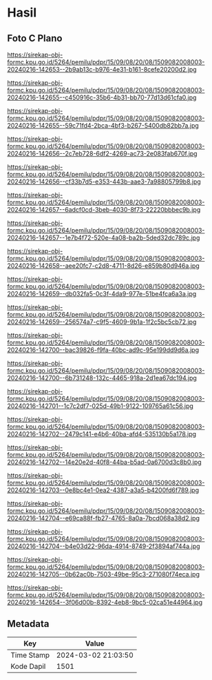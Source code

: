 # Hasil

## Foto C Plano

https://sirekap-obj-formc.kpu.go.id/5264/pemilu/pdpr/15/09/08/20/08/1509082008003-20240216-142653--2b9ab13c-b976-4e31-b161-8cefe20200d2.jpg

https://sirekap-obj-formc.kpu.go.id/5264/pemilu/pdpr/15/09/08/20/08/1509082008003-20240216-142655--c450916c-35b6-4b31-bb70-77d13d61cfa0.jpg

https://sirekap-obj-formc.kpu.go.id/5264/pemilu/pdpr/15/09/08/20/08/1509082008003-20240216-142655--59c71fd4-2bca-4bf3-b267-5400db82bb7a.jpg

https://sirekap-obj-formc.kpu.go.id/5264/pemilu/pdpr/15/09/08/20/08/1509082008003-20240216-142656--2c7eb728-6df2-4269-ac73-2e083fab670f.jpg

https://sirekap-obj-formc.kpu.go.id/5264/pemilu/pdpr/15/09/08/20/08/1509082008003-20240216-142656--cf33b7d5-e353-443b-aae3-7a98805799b8.jpg

https://sirekap-obj-formc.kpu.go.id/5264/pemilu/pdpr/15/09/08/20/08/1509082008003-20240216-142657--6adcf0cd-3beb-4030-8f73-22220bbbec9b.jpg

https://sirekap-obj-formc.kpu.go.id/5264/pemilu/pdpr/15/09/08/20/08/1509082008003-20240216-142657--1e7b4f72-520e-4a08-ba2b-5ded32dc789c.jpg

https://sirekap-obj-formc.kpu.go.id/5264/pemilu/pdpr/15/09/08/20/08/1509082008003-20240216-142658--aee20fc7-c2d8-4711-8d26-e859b80d946a.jpg

https://sirekap-obj-formc.kpu.go.id/5264/pemilu/pdpr/15/09/08/20/08/1509082008003-20240216-142659--db032fa5-0c3f-4da9-977e-51be4fca6a3a.jpg

https://sirekap-obj-formc.kpu.go.id/5264/pemilu/pdpr/15/09/08/20/08/1509082008003-20240216-142659--256574a7-c9f5-4609-9b1a-1f2c5bc5cb72.jpg

https://sirekap-obj-formc.kpu.go.id/5264/pemilu/pdpr/15/09/08/20/08/1509082008003-20240216-142700--bac39826-f9fa-40bc-ad9c-95e199dd9d6a.jpg

https://sirekap-obj-formc.kpu.go.id/5264/pemilu/pdpr/15/09/08/20/08/1509082008003-20240216-142700--6b731248-132c-4465-918a-2d1ea67dc194.jpg

https://sirekap-obj-formc.kpu.go.id/5264/pemilu/pdpr/15/09/08/20/08/1509082008003-20240216-142701--1c7c2df7-025d-49b1-9122-109765a61c56.jpg

https://sirekap-obj-formc.kpu.go.id/5264/pemilu/pdpr/15/09/08/20/08/1509082008003-20240216-142702--2479c141-e4b6-40ba-afd4-535130b5a178.jpg

https://sirekap-obj-formc.kpu.go.id/5264/pemilu/pdpr/15/09/08/20/08/1509082008003-20240216-142702--14e20e2d-40f8-44ba-b5ad-0a6700d3c8b0.jpg

https://sirekap-obj-formc.kpu.go.id/5264/pemilu/pdpr/15/09/08/20/08/1509082008003-20240216-142703--0e8bc4e1-0ea2-4387-a3a5-b4200fd6f789.jpg

https://sirekap-obj-formc.kpu.go.id/5264/pemilu/pdpr/15/09/08/20/08/1509082008003-20240216-142704--e69ca88f-fb27-4765-8a0a-7bcd068a38d2.jpg

https://sirekap-obj-formc.kpu.go.id/5264/pemilu/pdpr/15/09/08/20/08/1509082008003-20240216-142704--b4e03d22-96da-4914-8749-2f3894af744a.jpg

https://sirekap-obj-formc.kpu.go.id/5264/pemilu/pdpr/15/09/08/20/08/1509082008003-20240216-142705--0b62ac0b-7503-49be-95c3-271080f74eca.jpg

https://sirekap-obj-formc.kpu.go.id/5264/pemilu/pdpr/15/09/08/20/08/1509082008003-20240216-142654--3f06d00b-8392-4eb8-9bc5-02ca51e44964.jpg


## Metadata

| Key        | Value               |
| ---------- | ------------------- |
| Time Stamp | 2024-03-02 21:03:50 |
| Kode Dapil | 1501                |



